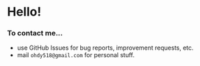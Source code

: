 # Hello! 

### To contact me...
 - use GitHub Issues for bug reports, improvement requests, etc.
 - mail `ohdy518@gmail.com` for personal stuff. 



